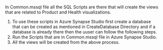 In Common.mssql file all the SQL Scripts are there that will create the views that are related to Product and Health visualizations.

1) To use these scripts in Azure Synapse Studio first create a database that can be created as mentioned in CreateDatabase Directory and if a database is already there then the uuser can follow the following steps.
2) Run the Scripts that are in Common.mssql file in Azure Synapse Studio.
3) All the views will be created from the above process.



